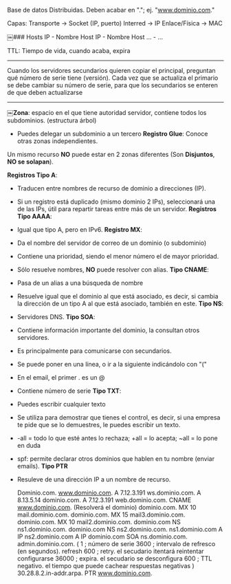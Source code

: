 Base de datos Distribuidas.
Deben acabar en "."; ej. "www.dominio.com."

Capas:
Transporte -> Socket (IP, puerto)
Interred -> IP
Enlace/Física -> MAC


​￼### Hosts
IP - Nombre Host
IP - Nombre Host
... - ...


TTL: Tiempo de vida, cuando acaba, expira

---
Cuando los servidores secundarios quieren copiar el principal, preguntan qué número de serie tiene (versión). Cada vez que se actualiza el primario se debe cambiar su número de serie, para que los secundarios se enteren de que deben actualizarse

---
​￼**Zona**: espacio en el que tiene autoridad servidor, contiene todos los subdominios. (estructura árbol)
 - Puedes delegar un subdominio a un tercero
**Registro Glue**: Conoce otras zonas independientes.

Un mismo recurso **NO** puede estar en 2 zonas diferentes (Son **Disjuntos**, **NO se solapan**).

**Registros Tipo A**: 
  - Traducen entre nombres de recurso de dominio a direcciones (IP).
  - Si un registro está duplicado (mismo dominio 2 IPs), seleccionará una de las IPs, útil para repartir tareas entre más de un servidor.
**Registros Tipo AAAA**:
 - Igual que tipo A, pero en IPv6.
**Registro MX**:
 - Da el nombre del servidor de correo de un dominio (o subdominio)
 - Contiene una prioridad, siendo el menor número el de mayor prioridad.
 - Sólo resuelve nombres, **NO** puede resolver con alias.
**Tipo CNAME**: 
 - Pasa de un alias a una búsqueda de nombre
 - Resuelve igual que el dominio al que está asociado, es decir, si cambia la dirección de un tipo A al que está asociado, también en este.
**Tipo NS**:
 - Servidores DNS.
**Tipo SOA**:
 - Contiene información importante del dominio, la consultan otros servidores.
 - Es principalmente para comunicarse con secundarios.
 - Se puede poner en una línea, o ir a la siguiente indicándolo con "("
 - En el email, el primer . es un @
 - Contiene número de serie
**Tipo TXT**:
 - Puedes escribir cualquier texto
 - Se utiliza para demostrar que tienes el control, es decir, si una empresa te pide que se lo demuestres, le puedes escribir un texto.
 - -all = todo lo que esté antes lo rechaza; +all = lo acepta; ~all = lo pone en duda
 - spf: permite declarar otros dominios que hablen en tu nombre (enviar emails).
**Tipo PTR**
 - Resuleve de una dirección IP a un nombre de recurso.





	Dominio.com.
www.dominio.com.     A      7.12.3.191
ws.dominio.com.         A      8.13.5.14
dominio.com.               A      7.12.3.191
web.dominio.com. CNAME www.dominio.com. (Resolverá el dominio)
dominio.com.           MX  10 mail.dominio.com.
dominio.com.           MX  15 mail3.dominio.com.
dominio.com.           MX  10 mail2.dominio.com.
dominio.com            NS        ns1.dominio.com.
dominio.com            NS        ns2.dominio.com.
ns1.dominio.com         A        IP
ns2.dominio.com        A        IP
dominio.com             SOA     ns.dominio.com.     admin.dominio.com. (
1 ; número de serie
3600 ; intervalo de refresco (en segundos). refresh
600 ; retry. el secudario itentará reintentar configurarse
36000 ; expira. el secudario se desconfigura
600 ; TTL negativo. el tiempo que puede cachear respuestas negativas
)
30.28.8.2.in-addr.arpa. PTR www.dominio.com.


